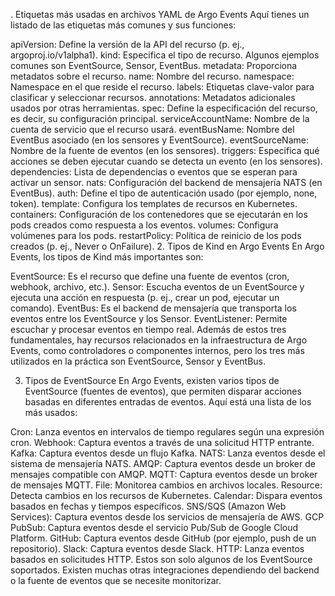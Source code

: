 . Etiquetas más usadas en archivos YAML de Argo Events
Aquí tienes un listado de las etiquetas más comunes y sus funciones:

apiVersion: Define la versión de la API del recurso (p. ej., argoproj.io/v1alpha1).
kind: Especifica el tipo de recurso. Algunos ejemplos comunes son EventSource, Sensor, EventBus.
metadata: Proporciona metadatos sobre el recurso.
name: Nombre del recurso.
namespace: Namespace en el que reside el recurso.
labels: Etiquetas clave-valor para clasificar y seleccionar recursos.
annotations: Metadatos adicionales usados por otras herramientas.
spec: Define la especificación del recurso, es decir, su configuración principal.
serviceAccountName: Nombre de la cuenta de servicio que el recurso usará.
eventBusName: Nombre del EventBus asociado (en los sensores y EventSource).
eventSourceName: Nombre de la fuente de eventos (en los sensores).
triggers: Especifica qué acciones se deben ejecutar cuando se detecta un evento (en los sensores).
dependencies: Lista de dependencias o eventos que se esperan para activar un sensor.
nats: Configuración del backend de mensajería NATS (en EventBus).
auth: Define el tipo de autenticación usado (por ejemplo, none, token).
template: Configura los templates de recursos en Kubernetes.
containers: Configuración de los contenedores que se ejecutarán en los pods creados como respuesta a los eventos.
volumes: Configura volúmenes para los pods.
restartPolicy: Política de reinicio de los pods creados (p. ej., Never o OnFailure).
2. Tipos de Kind en Argo Events
En Argo Events, los tipos de Kind más importantes son:

EventSource: Es el recurso que define una fuente de eventos (cron, webhook, archivo, etc.).
Sensor: Escucha eventos de un EventSource y ejecuta una acción en respuesta (p. ej., crear un pod, ejecutar un comando).
EventBus: Es el backend de mensajería que transporta los eventos entre los EventSource y los Sensor.
EventListener: Permite escuchar y procesar eventos en tiempo real.
Además de estos tres fundamentales, hay recursos relacionados en la infraestructura de Argo Events, como controladores o componentes internos, pero los tres más utilizados en la práctica son EventSource, Sensor y EventBus.

3. Tipos de EventSource
En Argo Events, existen varios tipos de EventSource (fuentes de eventos), que permiten disparar acciones basadas en diferentes entradas de eventos. Aquí está una lista de los más usados:

Cron: Lanza eventos en intervalos de tiempo regulares según una expresión cron.
Webhook: Captura eventos a través de una solicitud HTTP entrante.
Kafka: Captura eventos desde un flujo Kafka.
NATS: Lanza eventos desde el sistema de mensajería NATS.
AMQP: Captura eventos desde un broker de mensajes compatible con AMQP.
MQTT: Captura eventos desde un broker de mensajes MQTT.
File: Monitorea cambios en archivos locales.
Resource: Detecta cambios en los recursos de Kubernetes.
Calendar: Dispara eventos basados en fechas y tiempos específicos.
SNS/SQS (Amazon Web Services): Captura eventos desde los servicios de mensajería de AWS.
GCP PubSub: Captura eventos desde el servicio Pub/Sub de Google Cloud Platform.
GitHub: Captura eventos desde GitHub (por ejemplo, push de un repositorio).
Slack: Captura eventos desde Slack.
HTTP: Lanza eventos basados en solicitudes HTTP.
Estos son solo algunos de los EventSource soportados. Existen muchas otras integraciones dependiendo del backend o la fuente de eventos que se necesite monitorizar.
